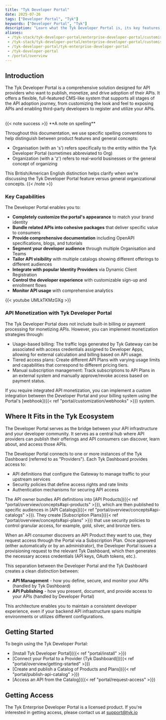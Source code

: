 ```yaml
---
title: "Tyk Developer Portal"
date: 2025-07-26
tags: ["Developer Portal", "Tyk"]
keywords: ["Developer Portal", "Tyk"]
description: "Learn what the Tyk Developer Portal is, its key features, and how it supports API management."
aliases:
 - /tyk-stack/tyk-developer-portal/enterprise-developer-portal/customise-enterprise-portal/full-customisation/developer-workflow
 - /tyk-stack/tyk-developer-portal/enterprise-developer-portal/customise-enterprise-portal/full-customisation/content-manager-workflow
 - /tyk-developer-portal/tyk-enterprise-developer-portal
 - /tyk-developer-portal
 - /portal/overview
---
```


## Introduction

The Tyk Developer Portal is a comprehensive solution designed for API providers who want to publish, monetize, and drive adoption of their APIs. It offers a flexible, full-featured CMS-like system that supports all stages of the API adoption journey, from customizing the look and feel to exposing APIs and enabling third-party developers to register and utilize your APIs.

<br>
{{< note success >}}
**A note on spelling**  

Throughout this documentation, we use specific spelling conventions to help distinguish between product features and general concepts:
- Organisation (with an 's') refers specifically to the entity within the Tyk Developer Portal (sometimes abbreviated to Org)
- Organization (with a 'z') refers to real-world businesses or the general concept of organizing

This British/American English distinction helps clarify when we're discussing the Tyk Developer Portal feature versus general organizational concepts.
{{< /note >}}

### Key Capabilities

The Developer Portal enables you to:

- **Completely customize the portal's appearance** to match your brand identity
- **Bundle related APIs into cohesive packages** that deliver specific value to consumers
- **Provide comprehensive documentation** including OpenAPI specifications, blogs, and tutorials
- **Segment your developer audience** through multiple Organisation and Teams
- **Tailor API visibility** with multiple catalogs showing different offerings to different audiences
- **Integrate with popular Identity Providers** via Dynamic Client Registration
- **Control the developer experience** with customizable sign-up and enrollment flows
- **Monitor API usage** with comprehensive analytics

{{< youtube UMLkTKMzGXg >}}

### API Monetization with Tyk Developer Portal

The Tyk Developer Portal does not include built-in billing or payment processing for monetizing APIs. However, you can implement monetization strategies through:

  - Usage-based billing: The traffic logs generated by Tyk Gateway can be associated with access credentials assigned to Developer Apps, allowing for external calculation and billing based on API usage.
  - Tiered access plans: Create different API Plans with varying usage limits and capabilities that correspond to different pricing tiers.
  - Manual subscription management: Track subscriptions to API Plans in an external system and manually approve/revoke access based on payment status.

If you require integrated API monetization, you can implement a custom integration between the Developer Portal and your billing system using the Portal's [webhook]({{< ref "portal/customization/webhooks" >}}) system.

## Where It Fits in the Tyk Ecosystem

The Developer Portal serves as the bridge between your API infrastructure and your developer community. It serves as a central hub where API providers can publish their offerings and API consumers can discover, learn about, and access those APIs.

The Developer Portal connects to one or more instances of the Tyk Dashboard (referred to as "Providers"). Each Tyk Dashboard provides access to:

- API definitions that configure the Gateway to manage traffic to your upstream services
- Security policies that define access rights and rate limits
- Authentication mechanisms for securing API access

The API owner bundles API definitions into [API Products]({{< ref "portal/overview/concepts#api-products" >}}), which are then published to specific audiences in [API Catalogs]({{< ref "portal/overview/concepts#api-catalogs" >}}). They create [Subscription Plans]({{< ref "portal/overview/concepts#api-plans" >}}) that use security policies to control granular access, for example, gold, silver, and bronze tiers.

When an API consumer discovers an API Product they want to use, they request access through the Portal via a Subscription Plan. Once approved (either automatically or by an administrator), the Developer Portal issues a provisioning request to the relevant Tyk Dashboard, which then generates the necessary access credentials (API keys, OAuth tokens, etc.).

This separation between the Developer Portal and the Tyk Dashboard creates a clean distinction between:

- **API Management** - how you define, secure, and monitor your APIs (handled by Tyk Dashboard)
- **API Publishing** - how you present, document, and provide access to your APIs (handled by Developer Portal)

This architecture enables you to maintain a consistent developer experience, even if your backend API infrastructure spans multiple environments or utilizes different configurations.


## Getting Started

To begin using the Tyk Developer Portal:

- [Install Tyk Developer Portal]({{< ref "portal/install" >}})
- [Connect your Portal to a Provider (Tyk Dashboard)]({{< ref "portal/overview/getting-started" >}})
- [Create and publish a Catalog of Products and Plans]({{< ref "portal/publish-api-catalog" >}})
- [Access an API from the Catalog]({{< ref "portal/request-access" >}})

## Getting Access

The Tyk Enterprise Developer Portal is a licensed product. If you're interested in getting access, please contact us at [support@tyk.io](<mailto:support@tyk.io?subject=Adding Tyk Developer Portal>)
